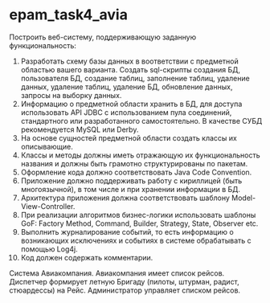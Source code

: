 # epam_task4_avia
Построить веб-систему, поддерживающую заданную функциональность:

1. Разработать схему базы данных в воответствии с предметной областью вашего варианта. Создать sql-скрипты создания БД, пользователя БД, создание таблиц, заполнение таблиц, удаление данных, удаление таблиц, удаление БД, обновление данных, запросы на выборку данных.
2. Информацию о предметной области хранить в БД, для доступа использовать API JDBC с использованием пула соединений, стандартного или разработанного самостоятельно. В качестве СУБД рекомендуется MySQL или Derby.
3. На основе сущностей предметной области создать классы их описывающие.
4. Классы и методы должны иметь отражающую их функциональность названия и должны быть грамотно структурированы по пакетам.
5. Оформление кода должно соответствовать Java Code Convention.
6. Приложение должно поддерживать работу с кириллицей (быть многоязычной), в том числе и при хранении информации в БД.
7. Архитектура приложения должна соответствовать шаблону Model-View-Controller.
8. При реализации алгоритмов бизнес-логики использовать шаблоны GoF: Factory Method, Command, Builder, Strategy, State, Observer etc.
9. Выполнить журналирование событий, то есть информацию о возникающих исключениях и событиях в системе обрабатывать с помощью Log4j.
10. Код должен содержать комментарии.

Система Авиакомпания. Авиакомпания имеет список рейсов. Диспетчер формирует летную Бригаду (пилоты, штурман, радист, стюардессы) на Рейс. Администратор управляет списком рейсов.
